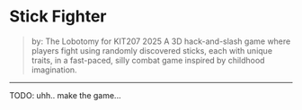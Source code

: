 # Stick Fighter
> by: The Lobotomy for KIT207 2025
A 3D hack-and-slash game where players fight using randomly discovered sticks, each with unique traits, in a fast-paced, silly combat game inspired by childhood imagination.
---
TODO: uhh.. make the game...
